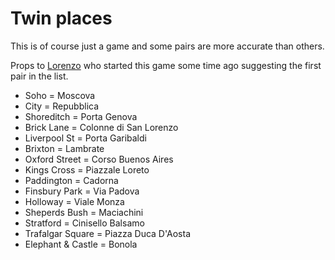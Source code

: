 # Twin places

This is of course just a game and some pairs are more accurate than others.

Props to [Lorenzo](https://github.com/eroispaziali) who started this game some
time ago suggesting the first pair in the list.

* Soho = Moscova
* City = Repubblica
* Shoreditch = Porta Genova
* Brick Lane = Colonne di San Lorenzo
* Liverpool St = Porta Garibaldi
* Brixton = Lambrate
* Oxford Street = Corso Buenos Aires
* Kings Cross = Piazzale Loreto
* Paddington = Cadorna
* Finsbury Park = Via Padova
* Holloway = Viale Monza
* Sheperds Bush = Maciachini
* Stratford = Cinisello Balsamo
* Trafalgar Square = Piazza Duca D'Aosta
* Elephant & Castle = Bonola
